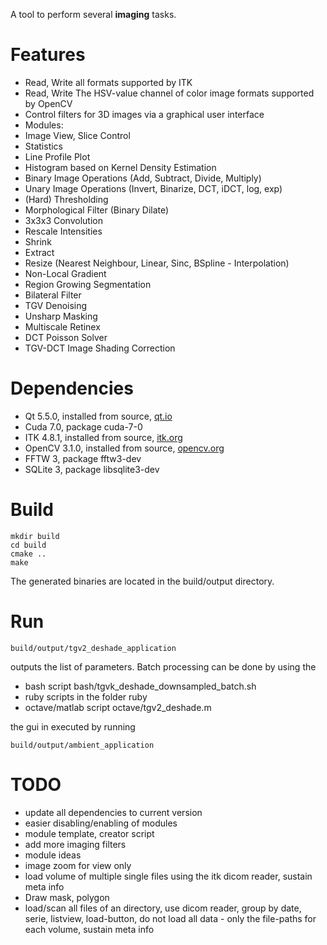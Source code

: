  
A tool to perform several **imaging** tasks.

# Features
- Read, Write all formats supported by ITK
- Read, Write The HSV-value channel of color image formats supported by OpenCV
- Control filters for 3D images via a graphical user interface
- Modules:
 - Image View, Slice Control
 - Statistics
 - Line Profile Plot
 - Histogram based on Kernel Density Estimation
 - Binary Image Operations (Add, Subtract, Divide, Multiply)
 - Unary Image Operations (Invert, Binarize, DCT, iDCT, log, exp)
 - (Hard) Thresholding
 - Morphological Filter (Binary Dilate)
 - 3x3x3 Convolution
 - Rescale Intensities
 - Shrink
 - Extract
 - Resize (Nearest Neighbour, Linear, Sinc, BSpline - Interpolation)
 - Non-Local Gradient
 - Region Growing Segmentation
 - Bilateral Filter
 - TGV Denoising
 - Unsharp Masking
 - Multiscale Retinex
 - DCT Poisson Solver
 - TGV-DCT Image Shading Correction

# Dependencies
- Qt 5.5.0, installed from source, [qt.io](https://www.qt.io/)
- Cuda 7.0, package cuda-7-0
- ITK 4.8.1, installed from source, [itk.org](https://itk.org/)
- OpenCV 3.1.0, installed from source, [opencv.org](http://opencv.org/)
- FFTW 3, package fftw3-dev
- SQLite 3, package libsqlite3-dev

# Build
```
mkdir build
cd build
cmake ..
make
```
The generated binaries are located in the build/output directory.

# Run
```
build/output/tgv2_deshade_application
```
outputs the list of parameters.
Batch processing can be done by using the 
- bash script bash/tgvk_deshade_downsampled_batch.sh
- ruby scripts in the folder ruby
- octave/matlab script octave/tgv2_deshade.m

the gui in executed by running 
```
build/output/ambient_application
```

# TODO
- update all dependencies to current version
- easier disabling/enabling of modules
- module template, creator script
- add more imaging filters
- module ideas
 - image zoom for view only
 - load volume of multiple single files using the itk dicom reader, sustain meta info
 - Draw mask, polygon
 - load/scan all files of an directory, use dicom reader, group by date, serie, listview, load-button, do not load all data - only the file-paths for each volume, sustain meta info

